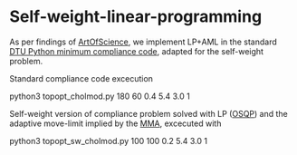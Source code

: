 # Self-weight-linear-programming

As per findings of [ArtOfScience](https://github.com/artofscience/SAOR), we implement LP+AML in the standard [DTU Python minimum compliance code](https://www.topopt.mek.dtu.dk/Apps-and-software/Topology-optimization-codes-written-in-Python), adapted for the self-weight problem.

Standard compliance code excecution

python3 topopt\_cholmod.py 180 60 0.4 5.4 3.0 1

Self-weight version of compliance problem solved with LP ([OSQP](https://osqp.org/docs/index.html)) and the adaptive move-limit implied by the [MMA](https://people.kth.se/~krille/mmagcmma.pdf), excecuted with

python3 topopt\_sw\_cholmod.py 100 100 0.2 5.4 3.0 1
